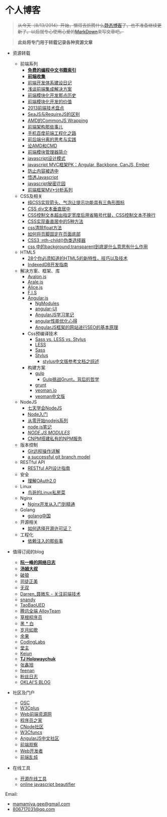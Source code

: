 # 个人博客


> ~~从今天（8/13/2014）开始，懒得去折腾什么[静态博客](http://gejiawen.github.io/)了，也不准备继续更新了。以后就专心使用心爱的[MarkDown](http://wowubuntu.com/markdown/)来写文章吧。~~

> **此处将专门用于转载记录各种资源文章**


- 资源转载 
    - 前端系列
        - **[免费的编程中文书籍索引](https://github.com/justjavac/free-programming-books-zh_CN)**
        - **[前端收集](https://github.com/jikeytang/front-end-collect)**
        - [前端开发体系建设日记](https://github.com/fouber/blog/issues/2)
        - [浅谈前端集成解决方案](https://github.com/fouber/blog/issues/1)
        - [前端模块化开发那点历史](https://github.com/seajs/seajs/issues/588)
        - [前端模块化开发的价值](https://github.com/seajs/seajs/issues/547)
        - [2013前端技术盘点](http://cnberg.com/archive/2013-fe/)
        - [SeaJS与RequireJS的区别](https://github.com/seajs/seajs/issues/277)
        - [AMD的CommonJS Wrapping](https://www.imququ.com/post/amd-simplified-commonjs-wrapping.html)
        - [前端架构那些事儿](http://blog.xufei.gitpress.org/~posts/2014-05-20-%E5%89%8D%E7%AB%AF%E6%9E%B6%E6%9E%84%E9%82%A3%E4%BA%9B%E4%BA%8B%E5%84%BF.md)
        - [手机百度前端工程化之路](http://mweb.baidu.com/p/baidusearch-front-end-road.html)
        - [前后端分离的思考与实践](http://ued.taobao.org/blog/2014/04/full-stack-development-with-nodejs/)
        - [论AMD和CMD](http://gejiawen.github.io/2014/07/18/%E5%89%8D%E7%AB%AF%E8%A7%84%E8%8C%83/)
        - [前端模块管理器简介](http://www.ruanyifeng.com/blog/2014/09/package-management.html)
        - [javascript设计模式](http://www.cnblogs.com/Darren_code/archive/2011/08/31/JavascripDesignPatterns.html)
        - [javascript MVC框架PK：Angular, Backbone, CanJS, Ember](http://www.csdn.net/article/2013-04-25/2815032-A-Comparison-of-Angular-Backbone-CanJS-and-Ember)
        - [防止内容被选中](http://www.cnblogs.com/rubylouvre/archive/2011/05/08/2040121.html)
        - [悟透Javascript](http://www.cnblogs.com/leadzen/archive/2008/02/25/1073404.html)
        - [javascript秘密花园](http://sanshi.me/articles/JavaScript-Garden-CN/html/index.html)
        - [前端框架MV*分析系列](http://www.cnblogs.com/aaronjs/archive/2013/06/16/3138631.html)
    - CSS及相关
        - [纯CSS实现箭头、气泡让提示功能具有三角形图标](http://www.jb51.net/css/97112.html)
        - [CSS div文本垂直居中](http://blog.163.com/zhaoyanping_1125/blog/static/20132915320120574238932/)
        - [CSS控制文本超出指定宽度后用省略号代替，CSS控制文本不换行](http://blog.csdn.net/ynz1219/article/details/7413530/)
        - [CSS实现垂直居中的5种方法](http://www.qianduan.net/css-to-achieve-the-vertical-center-of-the-five-kinds-of-methods.html)
        - [css清除float方法](http://flyxiang228.iteye.com/blog/1069071)
        - [如何将页脚固定在页面底部](http://www.w3cplus.com/css/css-sticky-foot-at-bottom-of-the-page)
        - [CSS3 :nth-child()伪类选择器](http://www.cnblogs.com/kiracn/archive/2009/12/17/1626742.html)
        - [css 中的background:transparent到底是什么意思有什么作用](http://www.jb51.net/css/67702.html)
    - HTML5
        - [28个你必须知道的HTML5的新特性，技巧以及技术](http://adamlu.com/?p=584)
        - [IndexedDB开发指南](http://www.tfan.org/using-indexeddb/)
    - 解决方案、框架、库
        - [Avalon.js](http://rubylouvre.github.io/mvvm/)
        - [Arale.js](http://aralejs.org/)
        - [Alice.js](http://aliceui.org/)
        - [F.I.S](http://fis.baidu.com)
        - [Angular.js](http://angularjs.org/)
            - [NgModules](http://ngmodules.org/)
            - [angular-UI](http://angular-ui.github.io/)
            - [AngularJS学习笔记](http://www.cnblogs.com/lcllao/archive/2012/10/18/2728787.html)
            - [angular性能优化心得](http://atian25.github.io/2014/05/09/angular-performace/)
            - [AngularJS框架的网站进行SEO的基本原理](http://angularjs.cn/A05v)
        - Css预编译技术
            - [Sass vs. LESS vs. Stylus](http://code.tutsplus.com/tutorials/sass-vs-less-vs-stylus-a-preprocessor-shootout--net-24320)
            - [LESS](http://www.lesscss.net/)
            - [Sass](http://sass-lang.com/)
            - [Stylus](http://learnboost.github.io/stylus/)
                - [stylus中文版参考文档之综述](http://www.zhangxinxu.com/jq/stylus/)
        - 构建方案
            - [gulp](http://gulpjs.com/)
                - [Gulp挑战Grunt，背后的哲学](http://www.jianshu.com/p/3779f708f5d7/)
            - [grunt](http://gruntjs.com/)
            - [yeoman.io](http://yeoman.io/)
            - [yeoman中文版](http://yeomanjs.org/)
    - NodeJS
        - [七天学会NodeJS](http://nqdeng.github.io/7-days-nodejs/)
        - [Node入门](http://www.nodebeginner.org/index-zh-cn.html#a-basic-http-server)
        - [从零开始nodejs系列](http://blog.fens.me/series-nodejs/)
        - [node.js笔记](http://node-js.diandian.com/)
        - *[NODE.JS MODULES](https://nodejsmodules.org/)*
        - [CNPM搭建私有的NPM服务](http://blog.fens.me/nodejs-cnpm-npm/)
    - 版本控制
        - [Git远程操作详解](http://www.ruanyifeng.com/blog/2014/06/git_remote.html)
        - [a successful git branch model](http://nvie.com/posts/a-successful-git-branching-model/)
    - RESTful API
        - [RESTful API设计指南](http://www.ruanyifeng.com/blog/2014/05/restful_api.html)
    - 安全
        - [理解OAuth2.0](http://www.ruanyifeng.com/blog/2014/05/oauth_2_0.html)
    - Linux
        - [鸟哥的Linux私房菜](http://linux.vbird.org/)
    - Nginx
        - [Nginx开发从入门到精通](http://tengine.taobao.org/book/index.html)
    - Golang
        - [golang中国](http://golangtc.com/)
    - 开源相关
        - [如何选择开源许可证？](http://www.ruanyifeng.com/blog/2011/05/how_to_choose_free_software_licenses.html)
    - 工程化
        - [依赖注入的那些事](http://www.cnblogs.com/leoo2sk/archive/2009/06/17/di-and-ioc.html#2759603)
    
- 值得订阅的blog
    - **[阮一峰的网络日志](http://www.ruanyifeng.com/home.html)**
    - **[汤姆大叔](http://www.cnblogs.com/TomXu/)**
    - [破狼](http://www.cnblogs.com/whitewolf/)
    - [司徒正美](http://www.cnblogs.com/rubylouvre/)
    - [无双](http://www.cnblogs.com/2050/)
    - [Darren_聂微东 - 关注前端技术](http://www.cnblogs.com/Darren_code/)
    - [snandy](http://www.cnblogs.com/snandy/)
    - [TaoBaoUED](http://ued.taobao.org/blog/)
    - [腾讯全端 AlloyTeam](http://www.alloyteam.com/)
    - [草根程序员](http://www.cnblogs.com/jscode/)
    - [黑 * 白](http://youngsterxyf.github.io/)
    - [岁月如歌](https://github.com/lifesinger/lifesinger.github.com/labels/blog)
    - [余果](http://yuguo.us/)
    - [CodingLabs](http://blog.codinglabs.org/)
    - [堂主](http://www.osmn00.com/)
    - [Kejun](http://hikejun.com/?from=inf&wvr=5&loc=infblog)
    - **[TJ Holowaychuk](https://medium.com/@tjholowaychuk)**
    - [张鑫旭](http://www.zhangxinxu.com/php/)
    - [feenan](http://www.cnblogs.com/xuwenmin888/)
    - [粉丝日志](http://blog.fens.me/)
    - [OKLAI'S BLOG](http://oklai.name/)

- 社区及门户
    - [OSC](http://www.oschina.net/)
    - [W3Cplus](http://www.w3cplus.com/)
    - [Web前端资源网](http://www.58img.com/)
    - [程序员之家](http://www.chengxuyuans.com/)
    - [CNode社区](http://cnodejs.org/)
    - [W3Cfuncs](http://www.w3cfuns.com/)
    - [AngularJS中文社区](http://angularjs.cn/)
    - [前端观察](http://www.qianduan.net/)
    - [Web开发者](http://www.admin10000.com/)
    - [前端乱炖](http://www.html-js.com/)

- 在线工具
    - [开源在线工具](http://tool.oschina.net/)
    - [online javascript beautifier](http://jsbeautifier.org/)


Email: 

- mamamiya.gee@gmail.com
- 806717031@qq.com

